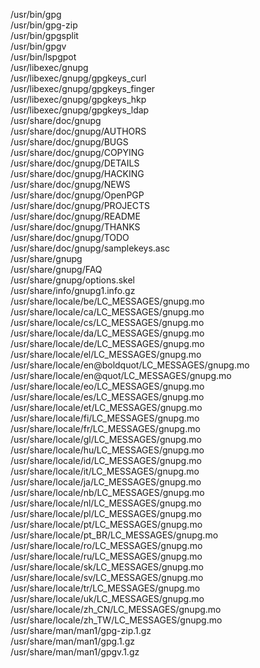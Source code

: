 /usr/bin/gpg  
/usr/bin/gpg-zip  
/usr/bin/gpgsplit  
/usr/bin/gpgv  
/usr/bin/lspgpot  
/usr/libexec/gnupg  
/usr/libexec/gnupg/gpgkeys\_curl  
/usr/libexec/gnupg/gpgkeys\_finger  
/usr/libexec/gnupg/gpgkeys\_hkp  
/usr/libexec/gnupg/gpgkeys\_ldap  
/usr/share/doc/gnupg  
/usr/share/doc/gnupg/AUTHORS  
/usr/share/doc/gnupg/BUGS  
/usr/share/doc/gnupg/COPYING  
/usr/share/doc/gnupg/DETAILS  
/usr/share/doc/gnupg/HACKING  
/usr/share/doc/gnupg/NEWS  
/usr/share/doc/gnupg/OpenPGP  
/usr/share/doc/gnupg/PROJECTS  
/usr/share/doc/gnupg/README  
/usr/share/doc/gnupg/THANKS  
/usr/share/doc/gnupg/TODO  
/usr/share/doc/gnupg/samplekeys.asc  
/usr/share/gnupg  
/usr/share/gnupg/FAQ  
/usr/share/gnupg/options.skel  
/usr/share/info/gnupg1.info.gz  
/usr/share/locale/be/LC\_MESSAGES/gnupg.mo  
/usr/share/locale/ca/LC\_MESSAGES/gnupg.mo  
/usr/share/locale/cs/LC\_MESSAGES/gnupg.mo  
/usr/share/locale/da/LC\_MESSAGES/gnupg.mo  
/usr/share/locale/de/LC\_MESSAGES/gnupg.mo  
/usr/share/locale/el/LC\_MESSAGES/gnupg.mo  
/usr/share/locale/en@boldquot/LC\_MESSAGES/gnupg.mo  
/usr/share/locale/en@quot/LC\_MESSAGES/gnupg.mo  
/usr/share/locale/eo/LC\_MESSAGES/gnupg.mo  
/usr/share/locale/es/LC\_MESSAGES/gnupg.mo  
/usr/share/locale/et/LC\_MESSAGES/gnupg.mo  
/usr/share/locale/fi/LC\_MESSAGES/gnupg.mo  
/usr/share/locale/fr/LC\_MESSAGES/gnupg.mo  
/usr/share/locale/gl/LC\_MESSAGES/gnupg.mo  
/usr/share/locale/hu/LC\_MESSAGES/gnupg.mo  
/usr/share/locale/id/LC\_MESSAGES/gnupg.mo  
/usr/share/locale/it/LC\_MESSAGES/gnupg.mo  
/usr/share/locale/ja/LC\_MESSAGES/gnupg.mo  
/usr/share/locale/nb/LC\_MESSAGES/gnupg.mo  
/usr/share/locale/nl/LC\_MESSAGES/gnupg.mo  
/usr/share/locale/pl/LC\_MESSAGES/gnupg.mo  
/usr/share/locale/pt/LC\_MESSAGES/gnupg.mo  
/usr/share/locale/pt\_BR/LC\_MESSAGES/gnupg.mo  
/usr/share/locale/ro/LC\_MESSAGES/gnupg.mo  
/usr/share/locale/ru/LC\_MESSAGES/gnupg.mo  
/usr/share/locale/sk/LC\_MESSAGES/gnupg.mo  
/usr/share/locale/sv/LC\_MESSAGES/gnupg.mo  
/usr/share/locale/tr/LC\_MESSAGES/gnupg.mo  
/usr/share/locale/uk/LC\_MESSAGES/gnupg.mo  
/usr/share/locale/zh\_CN/LC\_MESSAGES/gnupg.mo  
/usr/share/locale/zh\_TW/LC\_MESSAGES/gnupg.mo  
/usr/share/man/man1/gpg-zip.1.gz  
/usr/share/man/man1/gpg.1.gz  
/usr/share/man/man1/gpgv.1.gz  
